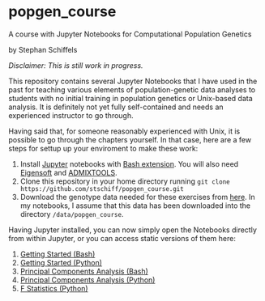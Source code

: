 # popgen_course
A course with Jupyter Notebooks for Computational Population Genetics

by Stephan Schiffels

*Disclaimer: This is still work in progress.*

This repository contains several Jupyter Notebooks that I have used in the past for teaching various elements of population-genetic data analyses to students with no initial training in population genetics or Unix-based data analysis. It is definitely not yet fully self-contained and needs an experienced instructor to go through.

Having said that, for someone reasonably experienced with Unix, it is possible to go through the chapters yourself. In that case, here are a few steps for settup up your enviroment to make these work:

1. Install [Jupyter](https://jupyter.org) notebooks with [Bash extension](https://github.com/takluyver/bash_kernel). You will also need [Eigensoft](https://github.com/DReichLab/EIG) and [ADMIXTOOLS](https://github.com/DReichLab/AdmixTools).
2. Clone this repository in your home directory running `git clone https://github.com/stschiff/popgen_course.git`
3. Download the genotype data needed for these exercises from [here](https://oc.gnz.mpg.de/owncloud/index.php/s/dT9KzFhLfunk3Tb). In my notebooks, I assume that this data has been downloaded into the directory `/data/popgen_course`.

Having Jupyter installed, you can now simply open the Notebooks directly from within Jupyter, or you can access static versions of them here:

1. [Getting Started (Bash)](https://nbviewer.jupyter.org/github/stschiff/popgen_course/blob/master/01_bashnb_getting_started.ipynb)
2. [Getting Started (Python)](https://nbviewer.jupyter.org/github/stschiff/popgen_course/blob/master/02_pynb_getting_started.ipynb)
3. [Principal Components Analysis (Bash)](https://nbviewer.jupyter.org/github/stschiff/popgen_course/blob/master/03_bashnb_smartpca.ipynb)
4. [Principal Components Analysis (Python)](https://nbviewer.jupyter.org/github/stschiff/popgen_course/blob/master/04_pynb_plotting_pca.ipynb)
5. [F Statistics (Python)](https://nbviewer.jupyter.org/github/stschiff/popgen_course/blob/master/05_pynb_fstatistics.ipynb)

